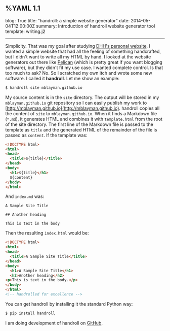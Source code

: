 %YAML 1.1
---
blog: True
title: "handroll: a simple website generator"
date: 2014-05-04T12:00:00Z
summary: Introduction of handroll website generator tool
template: writing.j2

---
Simplicity. That was my goal after studying [DHH's personal
website](http://david.heinemeierhansson.com/). I wanted a simple website that
had all the feeling of something handcrafted, but I didn't want to write all
my HTML by hand. I looked at the website generators out there like
[Pelican](http://blog.getpelican.com/) (which is pretty great if you want
blogging software), but they didn't fit my use case. I wanted complete control.
Is that too much to ask? No. So I scratched my own itch and wrote some new
software. I called it **handroll**. Let me show an example:

```bash
$ handroll site mblayman.github.io
```

My source content is in the `site` directory. The output will be stored in my
`mblayman.github.io` git repository so I can easily publish my work to
[http://mblayman.github.io](http://mblayman.github.io). handroll copies all the
content of `site` to `mblayman.github.io`. When it finds a Markdown file
(`*.md`), it generates HTML and combines it with `template.html` from the root
of the site directory. The first line of the Markdown file is passed to the
template as `title` and the generated HTML of the remainder of the file is
passed as `content`. If the template was:

```html
<!DOCTYPE html>
<html>
<head>
  <title>${title}</title>
</head>
<body>
  <h1>${title}</h1>
  ${content}
</body>
</html>
```

And `index.md` was:

```
A Sample Site Title

## Another heading

This is text in the body
```

Then the resulting `index.html` would be:

```html
<!DOCTYPE html>
<html>
<head>
  <title>A Sample Site Title</title>
</head>
<body>
  <h1>A Sample Site Title</h1>
  <h2>Another heading</h2>
<p>This is text in the body.</p>
</body>
</html>
<!-- handrolled for excellence -->
```

You can get handroll by installing it the standard Python way:

```bash
$ pip install handroll
```

I am doing development of handroll on
[GitHub](https://github.com/mblayman/handroll).
